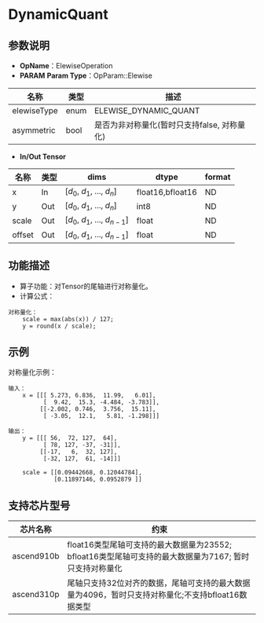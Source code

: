# DynamicQuant

## 参数说明

- **OpName**：ElewiseOperation
- **PARAM**
  **Param Type**：OpParam::Elewise

| 名称        | 类型 | 描述                                        |
| ----------- | ---- | ------------------------------------------- |
| elewiseType | enum | ELEWISE_DYNAMIC_QUANT                       |
| asymmetric  | bool | 是否为非对称量化(暂时只支持false, 对称量化) |

- **In/Out Tensor**

| 名称   | 类型 | dims                                 | dtype            | format |
| ------ | ---- | ------------------------------------ | ---------------- | ------ |
| x      | In   | [$d_0$, $d_1$, ..., $d_n$]     | float16,bfloat16 | ND     |
| y      | Out  | [$d_0$, $d_1$, ..., $d_n$]     | int8             | ND     |
| scale  | Out  | [$d_0$, $d_1$, ..., $d_{n-1}$] | float            | ND     |
| offset | Out  | [$d_0$, $d_1$, ..., $d_{n-1}$] | float            | ND     |

## 功能描述

- 算子功能：对Tensor的尾轴进行对称量化。
- 计算公式：

```
对称量化：
    scale = max(abs(x)) / 127;
    y = round(x / scale);
```

## 示例

对称量化示例：

```
输入：
    x = [[[ 5.273, 6.836,  11.99,   6.01],
          [  9.42,  15.3, -4.484, -3.783]],
         [[-2.002, 0.746,  3.756,  15.11],
          [ -3.05,  12.1,   5.81, -1.298]]]

输出：
    y = [[[ 56,  72, 127,  64],
          [ 78, 127, -37, -31]],
         [[-17,   6,  32, 127],
          [-32, 127,  61, -14]]]

    scale = [[0.09442668, 0.12044784],
             [0.11897146, 0.0952879 ]]
```

## 支持芯片型号

| 芯片名称   | 约束                                                                                                   |
| ---------- | ------------------------------------------------------------------------------------------------------ |
| ascend910b | float16类型尾轴可支持的最大数据量为23552; bfloat16类型尾轴可支持的最大数据量为7167; 暂时只支持对称量化 |
| ascend310p | 尾轴只支持32位对齐的数据，尾轴可支持的最大数据量为4096，暂时只支持对称量化;不支持bfloat16数据类型      |
